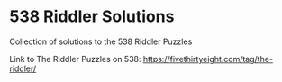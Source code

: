 # 538 Riddler Solutions
Collection of solutions to the 538 Riddler Puzzles


Link to The Riddler Puzzles on 538: https://fivethirtyeight.com/tag/the-riddler/
